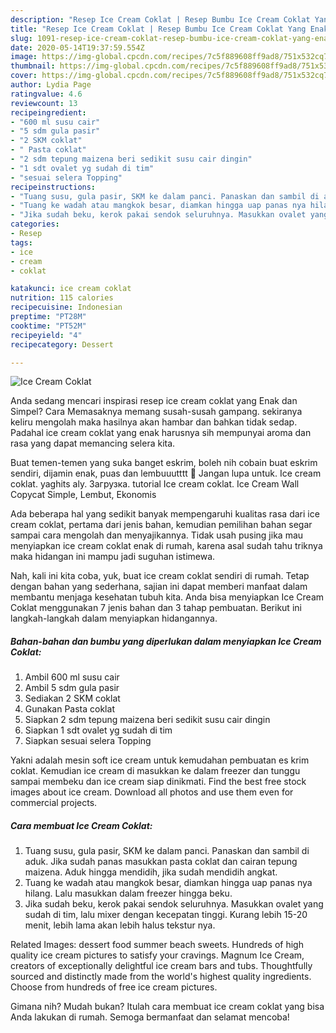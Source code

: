 ```yaml
---
description: "Resep Ice Cream Coklat | Resep Bumbu Ice Cream Coklat Yang Enak Dan Mudah"
title: "Resep Ice Cream Coklat | Resep Bumbu Ice Cream Coklat Yang Enak Dan Mudah"
slug: 1091-resep-ice-cream-coklat-resep-bumbu-ice-cream-coklat-yang-enak-dan-mudah
date: 2020-05-14T19:37:59.554Z
image: https://img-global.cpcdn.com/recipes/7c5f889608ff9ad8/751x532cq70/ice-cream-coklat-foto-resep-utama.jpg
thumbnail: https://img-global.cpcdn.com/recipes/7c5f889608ff9ad8/751x532cq70/ice-cream-coklat-foto-resep-utama.jpg
cover: https://img-global.cpcdn.com/recipes/7c5f889608ff9ad8/751x532cq70/ice-cream-coklat-foto-resep-utama.jpg
author: Lydia Page
ratingvalue: 4.6
reviewcount: 13
recipeingredient:
- "600 ml susu cair"
- "5 sdm gula pasir"
- "2 SKM coklat"
- " Pasta coklat"
- "2 sdm tepung maizena beri sedikit susu cair dingin"
- "1 sdt ovalet yg sudah di tim"
- "sesuai selera Topping"
recipeinstructions:
- "Tuang susu, gula pasir, SKM ke dalam panci. Panaskan dan sambil di aduk. Jika sudah panas masukkan pasta coklat dan cairan tepung maizena. Aduk hingga mendidih, jika sudah mendidih angkat."
- "Tuang ke wadah atau mangkok besar, diamkan hingga uap panas nya hilang. Lalu masukkan dalam freezer hingga beku."
- "Jika sudah beku, kerok pakai sendok seluruhnya. Masukkan ovalet yang sudah di tim, lalu mixer dengan kecepatan tinggi. Kurang lebih 15-20 menit, lebih lama akan lebih halus tekstur nya."
categories:
- Resep
tags:
- ice
- cream
- coklat

katakunci: ice cream coklat 
nutrition: 115 calories
recipecuisine: Indonesian
preptime: "PT28M"
cooktime: "PT52M"
recipeyield: "4"
recipecategory: Dessert

---
```



![Ice Cream Coklat](https://img-global.cpcdn.com/recipes/7c5f889608ff9ad8/751x532cq70/ice-cream-coklat-foto-resep-utama.jpg)

Anda sedang mencari inspirasi resep ice cream coklat yang Enak dan Simpel? Cara Memasaknya memang susah-susah gampang. sekiranya keliru mengolah maka hasilnya akan hambar dan bahkan tidak sedap. Padahal ice cream coklat yang enak harusnya sih mempunyai aroma dan rasa yang dapat memancing selera kita.

Buat temen-temen yang suka banget eskrim, boleh nih cobain buat eskrim sendiri, dijamin enak, puas dan lembuuutttt 🥰 Jangan lupa untuk. Ice cream coklat. yaghits aly. Загрузка. tutorial Ice cream coklat. Ice Cream Wall Copycat Simple, Lembut, Ekonomis

Ada beberapa hal yang sedikit banyak mempengaruhi kualitas rasa dari ice cream coklat, pertama dari jenis bahan, kemudian pemilihan bahan segar sampai cara mengolah dan menyajikannya. Tidak usah pusing jika mau menyiapkan ice cream coklat enak di rumah, karena asal sudah tahu triknya maka hidangan ini mampu jadi suguhan istimewa.


Nah, kali ini kita coba, yuk, buat ice cream coklat sendiri di rumah. Tetap dengan bahan yang sederhana, sajian ini dapat memberi manfaat dalam membantu menjaga kesehatan tubuh kita. Anda bisa menyiapkan Ice Cream Coklat menggunakan 7 jenis bahan dan 3 tahap pembuatan. Berikut ini langkah-langkah dalam menyiapkan hidangannya.

<!--inarticleads1-->

##### Bahan-bahan dan bumbu yang diperlukan dalam menyiapkan Ice Cream Coklat:

1. Ambil 600 ml susu cair
1. Ambil 5 sdm gula pasir
1. Sediakan 2 SKM coklat
1. Gunakan  Pasta coklat
1. Siapkan 2 sdm tepung maizena beri sedikit susu cair dingin
1. Siapkan 1 sdt ovalet yg sudah di tim
1. Siapkan sesuai selera Topping


Yakni adalah mesin soft ice cream untuk kemudahan pembuatan es krim coklat. Kemudian ice cream di masukkan ke dalam freezer dan tunggu sampai membeku dan ice cream siap dinikmati. Find the best free stock images about ice cream. Download all photos and use them even for commercial projects. 

<!--inarticleads2-->

##### Cara membuat Ice Cream Coklat:

1. Tuang susu, gula pasir, SKM ke dalam panci. Panaskan dan sambil di aduk. Jika sudah panas masukkan pasta coklat dan cairan tepung maizena. Aduk hingga mendidih, jika sudah mendidih angkat.
1. Tuang ke wadah atau mangkok besar, diamkan hingga uap panas nya hilang. Lalu masukkan dalam freezer hingga beku.
1. Jika sudah beku, kerok pakai sendok seluruhnya. Masukkan ovalet yang sudah di tim, lalu mixer dengan kecepatan tinggi. Kurang lebih 15-20 menit, lebih lama akan lebih halus tekstur nya.


Related Images: dessert food summer beach sweets. Hundreds of high quality ice cream pictures to satisfy your cravings. Magnum Ice Cream, creators of exceptionally delightful ice cream bars and tubs. Thoughtfully sourced and distinctly made from the world&#39;s highest quality ingredients. Choose from hundreds of free ice cream pictures. 

Gimana nih? Mudah bukan? Itulah cara membuat ice cream coklat yang bisa Anda lakukan di rumah. Semoga bermanfaat dan selamat mencoba!
